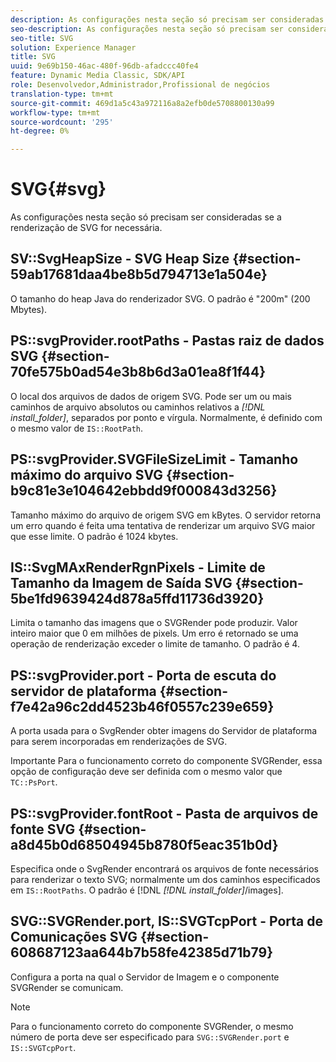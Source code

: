 ```yaml
---
description: As configurações nesta seção só precisam ser consideradas se a renderização de SVG for necessária.
seo-description: As configurações nesta seção só precisam ser consideradas se a renderização de SVG for necessária.
seo-title: SVG
solution: Experience Manager
title: SVG
uuid: 9e69b150-46ac-480f-96db-afadccc40fe4
feature: Dynamic Media Classic, SDK/API
role: Desenvolvedor,Administrador,Profissional de negócios
translation-type: tm+mt
source-git-commit: 469d1a5c43a972116a8a2efb0de5708800130a99
workflow-type: tm+mt
source-wordcount: '295'
ht-degree: 0%

---
```



# SVG{#svg}

As configurações nesta seção só precisam ser consideradas se a renderização de SVG for necessária.

## SV::SvgHeapSize - SVG Heap Size {#section-59ab17681daa4be8b5d794713e1a504e}

O tamanho do heap Java do renderizador SVG. O padrão é &quot;200m&quot; (200 Mbytes).

## PS::svgProvider.rootPaths - Pastas raiz de dados SVG {#section-70fe575b0ad54e3b8b6d3a01ea8f1f44}

O local dos arquivos de dados de origem SVG. Pode ser um ou mais caminhos de arquivo absolutos ou caminhos relativos a *[!DNL install_folder]*, separados por ponto e vírgula. Normalmente, é definido com o mesmo valor de `IS::RootPath`.

## PS::svgProvider.SVGFileSizeLimit - Tamanho máximo do arquivo SVG {#section-b9c81e3e104642ebbdd9f000843d3256}

Tamanho máximo do arquivo de origem SVG em kBytes. O servidor retorna um erro quando é feita uma tentativa de renderizar um arquivo SVG maior que esse limite. O padrão é 1024 kbytes.

## IS::SvgMAxRenderRgnPixels - Limite de Tamanho da Imagem de Saída SVG {#section-5be1fd9639424d878a5ffd11736d3920}

Limita o tamanho das imagens que o SVGRender pode produzir. Valor inteiro maior que 0 em milhões de pixels. Um erro é retornado se uma operação de renderização exceder o limite de tamanho. O padrão é 4.

## PS::svgProvider.port - Porta de escuta do servidor de plataforma {#section-f7e42a96c2dd4523b46f0557c239e659}

A porta usada para o SvgRender obter imagens do Servidor de plataforma para serem incorporadas em renderizações de SVG.

Importante Para o funcionamento correto do componente SVGRender, essa opção de configuração deve ser definida com o mesmo valor que `TC::PsPort`.

## PS::svgProvider.fontRoot - Pasta de arquivos de fonte SVG {#section-a8d45b0d68504945b8780f5eac351b0d}

Especifica onde o SvgRender encontrará os arquivos de fonte necessários para renderizar o texto SVG; normalmente um dos caminhos especificados em `IS::RootPaths`. O padrão é [!DNL *[!DNL install_folder]*/images].

## SVG::SVGRender.port, IS::SVGTcpPort - Porta de Comunicações SVG {#section-608687123aa644b7b58fe42385d71b79}

Configura a porta na qual o Servidor de Imagem e o componente SVGRender se comunicam.

>[!NOTE]
>
>Para o funcionamento correto do componente SVGRender, o mesmo número de porta deve ser especificado para `SVG::SVGRender.port` e `IS::SVGTcpPort`.

